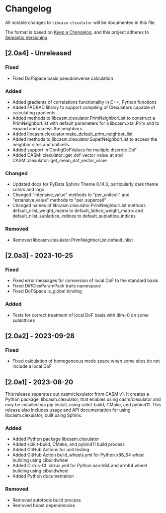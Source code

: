 # Changelog

All notable changes to `libcasm-clexulator` will be documented in this file.

The format is based on [Keep a Changelog](https://keepachangelog.com/en/1.1.0/),
and this project adheres to [Semantic Versioning](https://semver.org/spec/v2.0.0.html).

## [2.0a4] - Unreleased

### Fixed

- Fixed DoFSpace basis pseudoinverse calculation

### Added

- Added gradients of correlations functionality in C++, Python functions
- Added FADBAD library to support compiling of Clexulators capable of calculating gradients 
- Added methods to libcasm.clexulator.PrimNeighborList to construct a PrimNeighborList with default parameters for a libcasm.xtal.Prim and to expand and access the neighbors.
- Added libcasm.clexulator.make_default_prim_neighbor_list
- Added methods to libcasm.clexulator.SuperNeighborList to access the neighbor sites and unitcells.
- Added support in ConfigDoFValues for multiple discrete DoF
- Added CASM::clexulator::get_dof_vector_value_at and CASM::clexulator::get_mean_dof_vector_value


### Changed

- Updated docs for PyData Sphinx Theme 0.14.3, particularly dark theme colors and logo
- Changed "intensive_value" methods to "per_unitcell" and "extensive_value" methods to "per_supercell"
- Changed names of libcasm.clexulator.PrimNeighborList methods default_nlist_weight_matrix to default_lattice_weight_matrix and default_nlist_sublattice_indices to default_sublattice_indices

### Removed

- Removed libcasm.clexulator.PrimNeighborList.default_nlist


## [2.0a3] - 2023-10-25

### Fixed

- Fixed error messages for conversion of local DoF to the standard basis
- Fixed DiffClexParamPack traits namespace
- Fixed DoFSpace.is_global binding

### Added

- Tests for correct treatment of local DoF basis with dim=0 on some sublattices


## [2.0a2] - 2023-09-28

### Fixed

- Fixed calculation of homogeneous mode space when some sites do not include a local DoF


## [2.0a1] - 2023-08-20

This release separates out casm/clexulator from CASM v1. It creates a Python package, libcasm.clexulator, that enables using casm/clexulator and may be installed via pip install, using scikit-build, CMake, and pybind11. This release also includes usage and API documentation for using libcasm.clexulator, built using Sphinx.

### Added

- Added Python package libcasm.clexulator
- Added scikit-build, CMake, and pybind11 build process
- Added GitHub Actions for unit testing
- Added GitHub Action build_wheels.yml for Python x86_64 wheel building using cibuildwheel
- Added Cirrus-CI .cirrus.yml for Python aarch64 and arm64 wheel building using cibuildwheel
- Added Python documentation

### Removed

- Removed autotools build process
- Removed boost dependencies
